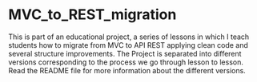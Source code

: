 # MVC_to_REST_migration
This is part of an educational project, a series of lessons in which I teach students how to migrate from MVC to API REST applying clean code and several structure improvements. The Project is separated into different versions corresponding to the process we go through lesson to lesson. Read the README file for more information about the different versions.
